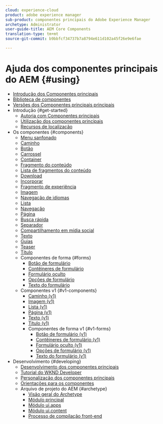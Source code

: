 ```yaml
---
cloud: experience-cloud
product: adobe experience manager
sub-product: componentes principais do Adobe Experience Manager
archetype: Administrator
user-guide-title: AEM Core Components
translation-type: tm+mt
source-git-commit: b9bbfcf34737b7a8794e611d102a45f26e9e6fae

---
```



# Ajuda dos componentes principais do AEM {#using}

+ [Introdução dos Componentes principais](introduction.md)
+ [Biblioteca de componentes](http://opensource.adobe.com/aem-core-wcm-components/library.html)
+ [Versões dos Componentes principais principais](versions.md)
+ Introdução {#get-started}
   + [Autoria com Componentes principais](authoring.md)
   + [Utilização dos componentes principais](using.md)
   + [Recursos de localização](localization.md)
+ Os componentes {#components}
   + [Menu sanfonado](accordion.md)
   + [Caminho](breadcrumb.md)
   + [Botão](button.md)
   + [Carrossel](carousel.md)
   + [Container](container.md)
   + [Fragmento do conteúdo](content-fragment-component.md)
   + [Lista de fragmentos do conteúdo](content-fragment-list.md)
   + [Download](download.md)
   + [Incorporar](embed.md)
   + [Fragmento de experiência](experience-fragment.md)
   + [Imagem](image.md)
   + [Navegação de idiomas](language-navigation.md)
   + [Lista](list.md)
   + [Navegação](navigation.md)
   + [Página](page.md)
   + [Busca rápida](quick-search.md)
   + [Separador](separator.md)
   + [Compartilhamento em mídia social](sharing.md)
   + [Texto](text.md)
   + [Guias](tabs.md)
   + [Teaser](teaser.md)
   + [Título](title.md)
   + Componentes de forma {#forms}
      + [Botão de formulário](form-button.md)
      + [Contêineres de formulário](form-container.md)
      + [Formulário oculto](form-hidden.md)
      + [Opções de formulário](form-options.md)
      + [Texto do formulário](form-text.md)
   + Componentes v1 {#v1-components}
      + [Caminho (v1)](breadcrumb-v1.md)
      + [Imagem (v1)](image-v1.md)
      + [Lista (v1)](list-v1.md)
      + [Página (v1)](page-v1.md)
      + [Texto (v1)](text-v1.md)
      + [Título (v1)](title-v1.md)
      + Componentes de forma v1 {#v1-forms}
         + [Botão de formulário (v1)](form-button-v1.md)
         + [Contêineres de formulário (v1)](form-container-v1.md)
         + [Formulário oculto (v1)](form-hidden-v1.md)
         + [Opções de formulário (v1)](form-options-v1.md)
         + [Texto do formulário (v1)](form-text-v1.md)
+ Desenvolvimento {#developing}
   + [Desenvolvimento dos componentes principais](developing.md)
   + [Tutorial do WKND Developer](https://helpx.adobe.com/experience-manager/6-5/sites/developing/using/getting-started.html)
   + [Personalização dos componentes principais](customizing.md)
   + [Orientações para os componentes](guidelines.md)
   + Arquivo de projeto do AEM {#archetype}
      + [Visão geral do Archetype](overview.md)
      + [Módulo principal](core.md)
      + [Módulo ui.apps](uiapps.md)
      + [Módulo ui.content](uicontent.md)
      + [Processo de compilação front-end](front-end-build.md)
